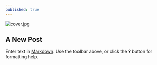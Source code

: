 ```yaml
---
published: true
---
```

![cover.jpg]({{site.baseurl}}/_drafts/post-1/cover.jpg)

## A New Post

Enter text in [Markdown](http://daringfireball.net/projects/markdown/). Use the toolbar above, or click the **?** button for formatting help.
